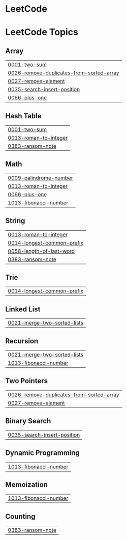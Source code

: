 # LeetCode
<!---LeetCode Topics Start-->
# LeetCode Topics
## Array
|  |
| ------- |
| [0001-two-sum](https://github.com/Bhanush16/LeetCode/tree/master/0001-two-sum) |
| [0026-remove-duplicates-from-sorted-array](https://github.com/Bhanush16/LeetCode/tree/master/0026-remove-duplicates-from-sorted-array) |
| [0027-remove-element](https://github.com/Bhanush16/LeetCode/tree/master/0027-remove-element) |
| [0035-search-insert-position](https://github.com/Bhanush16/LeetCode/tree/master/0035-search-insert-position) |
| [0066-plus-one](https://github.com/Bhanush16/LeetCode/tree/master/0066-plus-one) |
## Hash Table
|  |
| ------- |
| [0001-two-sum](https://github.com/Bhanush16/LeetCode/tree/master/0001-two-sum) |
| [0013-roman-to-integer](https://github.com/Bhanush16/LeetCode/tree/master/0013-roman-to-integer) |
| [0383-ransom-note](https://github.com/Bhanush16/LeetCode/tree/master/0383-ransom-note) |
## Math
|  |
| ------- |
| [0009-palindrome-number](https://github.com/Bhanush16/LeetCode/tree/master/0009-palindrome-number) |
| [0013-roman-to-integer](https://github.com/Bhanush16/LeetCode/tree/master/0013-roman-to-integer) |
| [0066-plus-one](https://github.com/Bhanush16/LeetCode/tree/master/0066-plus-one) |
| [1013-fibonacci-number](https://github.com/Bhanush16/LeetCode/tree/master/1013-fibonacci-number) |
## String
|  |
| ------- |
| [0013-roman-to-integer](https://github.com/Bhanush16/LeetCode/tree/master/0013-roman-to-integer) |
| [0014-longest-common-prefix](https://github.com/Bhanush16/LeetCode/tree/master/0014-longest-common-prefix) |
| [0058-length-of-last-word](https://github.com/Bhanush16/LeetCode/tree/master/0058-length-of-last-word) |
| [0383-ransom-note](https://github.com/Bhanush16/LeetCode/tree/master/0383-ransom-note) |
## Trie
|  |
| ------- |
| [0014-longest-common-prefix](https://github.com/Bhanush16/LeetCode/tree/master/0014-longest-common-prefix) |
## Linked List
|  |
| ------- |
| [0021-merge-two-sorted-lists](https://github.com/Bhanush16/LeetCode/tree/master/0021-merge-two-sorted-lists) |
## Recursion
|  |
| ------- |
| [0021-merge-two-sorted-lists](https://github.com/Bhanush16/LeetCode/tree/master/0021-merge-two-sorted-lists) |
| [1013-fibonacci-number](https://github.com/Bhanush16/LeetCode/tree/master/1013-fibonacci-number) |
## Two Pointers
|  |
| ------- |
| [0026-remove-duplicates-from-sorted-array](https://github.com/Bhanush16/LeetCode/tree/master/0026-remove-duplicates-from-sorted-array) |
| [0027-remove-element](https://github.com/Bhanush16/LeetCode/tree/master/0027-remove-element) |
## Binary Search
|  |
| ------- |
| [0035-search-insert-position](https://github.com/Bhanush16/LeetCode/tree/master/0035-search-insert-position) |
## Dynamic Programming
|  |
| ------- |
| [1013-fibonacci-number](https://github.com/Bhanush16/LeetCode/tree/master/1013-fibonacci-number) |
## Memoization
|  |
| ------- |
| [1013-fibonacci-number](https://github.com/Bhanush16/LeetCode/tree/master/1013-fibonacci-number) |
## Counting
|  |
| ------- |
| [0383-ransom-note](https://github.com/Bhanush16/LeetCode/tree/master/0383-ransom-note) |
<!---LeetCode Topics End-->